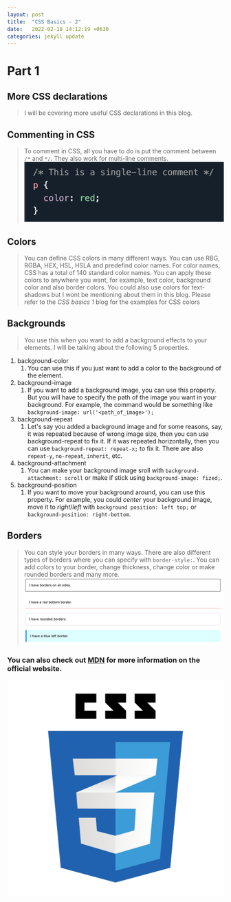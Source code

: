 ```yaml
---
layout: post
title:  "CSS Basics - 2"
date:   2022-02-18 14:12:19 +0630
categories: jekyll update
---
```

# Part 1

## More CSS declarations 
> I will be covering more useful CSS declarations in this blog. 

## Commenting in CSS
> To comment in CSS, all you have to do is put the comment between `/*` and `*/`. They also work for multi-line comments.  
![CSS_comment](/assets/images/CSS_comment.png "CSS comment") 

## Colors
> You can define CSS colors in many different ways. You can use RBG, RGBA, HEX, HSL, HSLA and predefind color names. For color names, CSS has a total of 140 standard color names. You can apply these colors to anywhere you want, for example, text color, background color and also border colors. You could also use colors for text-shadows but I wont be mentioning about them in this blog. Please refer to the *CSS basics 1* blog for the examples for CSS colors 

## Backgrounds
> You use this when you want to add a background effects to your elements. I will be talking about the following 5 properties. 
1. background-color
    1. You can use this if you just want to add a color to the background of the element.  
1. background-image
    1. If you want to add a background image, you can use this property. But you will have to specify the path of the image you want in your background. For example, the command would be something like `background-image: url('<path_of_image>');`
1. background-repeat
    1. Let's say you added a background image and for some reasons, say, it was repeated because of wrong image size, then you can use background-repeat to fix it. If it was repeated horizontally, then you can use `background-repeat: repeat-x;` to fix it. There are also `repeat-y`, `no-repeat`, `inherit`, etc. 
1. background-attachment
    1. You can make your background image sroll with `background-attachment: scroll` or make if stick using `background-image: fized;`. 
1. background-position
    1. If you want to move your background around, you can use this property. For example, you could *center* your background image, move it to *right*/*left* with `background position: left top;` or `background-position: right-bottom`.

## Borders
> You can style your borders in many ways. There are also different types of borders where you can specify with `border-style:`. You can add colors to your border, change thickness, change color or make rounded borders and many more.
![css_borders](/assets/images/css_borders.png "CSS borders")


### You can also check out [MDN][MDN] for more information on the official website.
![css_logo](/assets/images/css_logo.png "logo")


[MDN]: https://developer.mozilla.org/en-US/docs/Learn/Getting_started_with_the_web/CSS_basics